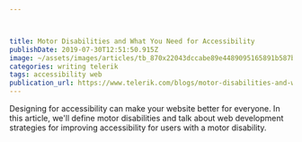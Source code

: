 ```yaml
---



title: Motor Disabilities and What You Need for Accessibility
publishDate: 2019-07-30T12:51:50.915Z
image: ~/assets/images/articles/tb_870x22043dccabe89e4489095165891b587bb6b.png
categories: writing telerik
tags: accessibility web
publication_url: https://www.telerik.com/blogs/motor-disabilities-and-what-you-need-for-accessibility
---
```

Designing for accessibility can make your website better for everyone. In this article, we'll define motor disabilities and talk about web development strategies for improving accessibility for users with a motor disability.
